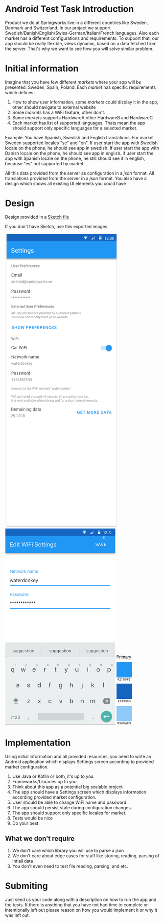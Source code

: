 # Android Test Task Introduction

Product we do at Springworks live in a different countries like Sweden, Denmark and Switzerland.
In our project we support Swedish/Danish/English/Swiss-German/Italian/French languages. Also each market has a different configurations and requirements. To support that, our app should be really flexible, views dynamic, based on a data fetched from the server. That's why we want to see how you will solve similar problem.

# Initial information
Imagine that you have few different *markets* where your app will be presented: Sweden, Spain, Poland. Each *market* has specific requirements which defines: 
1. How to show user information, some *markets* could display it in the app, other should navigate to external website
2. Some *markets* has a WiFi feature, other don't.
3. Some *markets* supports HardwareA other HardwareB and HardwareC
4. Each market has list of supported languages. 
Thats mean the app should support only specific languages for a selected market.

Example: You have Spanish, Swedish and English translations. For market Sweden supported locales "se" and "en". If user start the app with Swedish locale on the phone, he should see app in swedish. If user start the app with Danish locale on the phone, he should see app in english. If user start the app with Spanish locale on the phone, he still should see it in english, because "es" not supported by market.

All this data provided from the server as configuration in a *json* format.
All translations provided from the server in a *json* format.
You also have a design which shows all existing UI elements you could have  

# Design
Design provided in a [Sketch file](/settings-screen.sketch) 

If you don't have Sketch, use this exported images.

![Settings Screen](/settings-screen.png)
![WiFi Edit Screen](/wifi-edit-screen.png)
![Color Palette](/theme.png)

# Implementation 

Using initial information and all provided resources, you need to write an Android application which displays Settings screen according to provided market configuration.

1. Use Java or Kotlin or both, it's up to you.
2. Frameworks/Libraries up to you.
3. Think about this app as a potential big scalable project.
4. The app should have a Settings screen which displays information according provided market configuration.
5. User should be able to change WiFi name and password.
6. The app should persist state during configuration changes.
7. The app should support only specific locales for market.
8. Tests would be nice
9. Do your best.

## What we don't require
1. We don't care which library you will use to parse a json
2. We don't care about edge cases for stuff like storing, reading, parsing of intiail data
3. You don't even need to test file reading, parsing, and etc.

# Submiting
Just send us your code along with a description on how to run the app and the tests. If there is anything that you have not had time to complete or intentionally left out please reason on how you would implement it or why it was left out.
